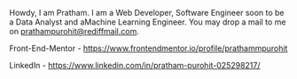 Howdy, I am Pratham.
I am a Web Developer, Software Engineer soon to be a Data Analyst and aMachine Learning Engineer.
You may drop a mail to me on prathampurohit@rediffmail.com.

Front-End-Mentor - https://www.frontendmentor.io/profile/prathammpurohit

LinkedIn         - https://www.linkedin.com/in/pratham-purohit-025298217/
<!---
prathammpurohit/prathammpurohit is a ✨ special ✨ repository because its `README.md` (this file) appears on your GitHub profile.
You can click the Preview link to take a look at your changes.
--->
